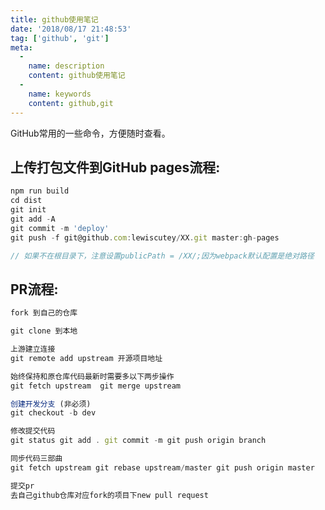 ```yaml
---
title: github使用笔记
date: '2018/08/17 21:48:53'
tag: ['github', 'git']
meta:
  -
    name: description
    content: github使用笔记
  -
    name: keywords
    content: github,git
---
```

GitHub常用的一些命令，方便随时查看。
<!-- more -->
## 上传打包文件到GitHub pages流程:
``` javascript
npm run build
cd dist
git init
git add -A
git commit -m 'deploy'
git push -f git@github.com:lewiscutey/XX.git master:gh-pages

// 如果不在根目录下，注意设置publicPath = /XX/;因为webpack默认配置是绝对路径
```


## PR流程:

``` javascript
fork 到自己的仓库

git clone 到本地

上游建立连接
git remote add upstream 开源项目地址

始终保持和原仓库代码最新时需要多以下两步操作
git fetch upstream  git merge upstream

创建开发分支 (非必须)
git checkout -b dev

修改提交代码
git status git add . git commit -m git push origin branch

同步代码三部曲
git fetch upstream git rebase upstream/master git push origin master

提交pr
去自己github仓库对应fork的项目下new pull request
```